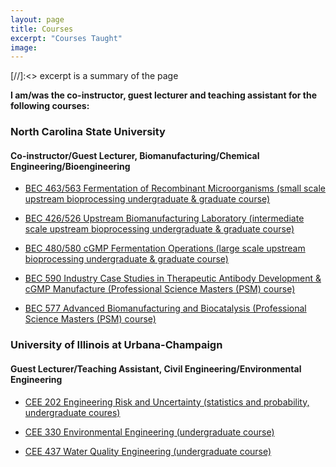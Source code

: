 ```yaml
---
layout: page
title: Courses
excerpt: "Courses Taught"
image:
---
```

[//]:<> excerpt is a summary of the page

__I am/was the co-instructor, guest lecturer and teaching assistant for the following courses:__

### North Carolina State University

#### Co-instructor/Guest Lecturer, Biomanufacturing/Chemical Engineering/Bioengineering

* [BEC 463/563 Fermentation of Recombinant Microorganisms (small scale upstream bioprocessing undergraduate & graduate course)](http://www.btec.ncsu.edu/academic/courses/bec463.php)

* [BEC 426/526 Upstream Biomanufacturing Laboratory (intermediate scale upstream bioprocessing undergraduate & graduate course)](http://www.btec.ncsu.edu/academic/courses/bec426.php)

* [BEC 480/580 cGMP Fermentation Operations (large scale upstream bioprocessing undergraduate & graduate course)](http://www.btec.ncsu.edu/academic/courses/bec480.php)

* [BEC 590 Industry Case Studies in Therapeutic Antibody Development & cGMP Manufacture (Professional Science Masters (PSM) course)](http://www.btec.ncsu.edu/academic/courses/bec590.php)

* [BEC 577 Advanced Biomanufacturing and Biocatalysis (Professional Science Masters (PSM) course)](https://www.btec.ncsu.edu/academic/courses/bec577.php)


### University of Illinois at Urbana-Champaign

#### Guest Lecturer/Teaching Assistant, Civil Engineering/Environmental Engineering

* [CEE 202 Engineering Risk and Uncertainty (statistics and probability, undergraduate coures)](http://catalog.illinois.edu/courses-of-instruction/cee/)

* [CEE 330 Environmental Engineering (undergraduate course)](http://catalog.illinois.edu/courses-of-instruction/cee/)

* [CEE 437 Water Quality Engineering (undergraduate course)](http://catalog.illinois.edu/courses-of-instruction/cee/)
